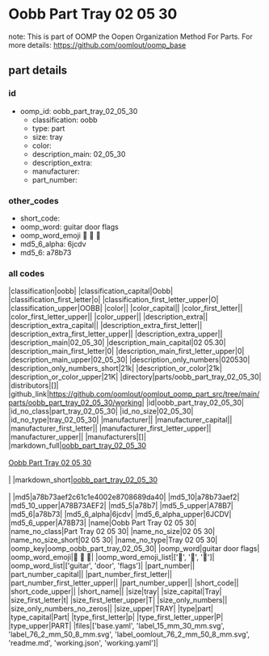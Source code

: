 # Oobb Part Tray 02 05 30  

note: This is part of OOMP the Oopen Organization Method For Parts. For more details: https://github.com/oomlout/oomp_base

##  part details





### id
* oomp_id: oobb_part_tray_02_05_30
  * classification: oobb
  * type: part
  * size: tray
  * color: 
  * description_main: 02_05_30
  * description_extra: 
  * manufacturer: 
  * part_number: 

### other_codes
* short_code: 
* oomp_word: guitar door flags
* oomp_word_emoji :guitar: :door: :flags:
* md5_6_alpha: 6jcdv
* md5_6: a78b73

### all codes 
|classification|oobb|
|classification_capital|Oobb|
|classification_first_letter|o|
|classification_first_letter_upper|O|
|classification_upper|OOBB|
|color||
|color_capital||
|color_first_letter||
|color_first_letter_upper||
|color_upper||
|description_extra||
|description_extra_capital||
|description_extra_first_letter||
|description_extra_first_letter_upper||
|description_extra_upper||
|description_main|02_05_30|
|description_main_capital|02 05.30|
|description_main_first_letter|0|
|description_main_first_letter_upper|0|
|description_main_upper|02_05_30|
|description_only_numbers|020530|
|description_only_numbers_short|21k|
|description_or_color|21k|
|description_or_color_upper|21K|
|directory|parts/oobb_part_tray_02_05_30|
|distributors|[]|
|github_link|https://github.com/oomlout/oomlout_oomp_part_src/tree/main/parts/oobb_part_tray_02_05_30/working|
|id|oobb_part_tray_02_05_30|
|id_no_class|part_tray_02_05_30|
|id_no_size|02_05_30|
|id_no_type|tray_02_05_30|
|manufacturer||
|manufacturer_capital||
|manufacturer_first_letter||
|manufacturer_first_letter_upper||
|manufacturer_upper||
|manufacturers|[]|
|markdown_full|[oobb_part_tray_02_05_30](https://github.com/oomlout/oomlout_oomp_part_src/tree/main/parts/oobb_part_tray_02_05_30/working)<br>[](https://github.com/oomlout/oomlout_oomp_part_src/tree/main/parts/oobb_part_tray_02_05_30/working)<br>[Oobb Part Tray 02 05 30](https://github.com/oomlout/oomlout_oomp_part_src/tree/main/parts/oobb_part_tray_02_05_30/working)<br><br>|
|markdown_short|[oobb_part_tray_02_05_30](https://github.com/oomlout/oomlout_oomp_part_src/tree/main/parts/oobb_part_tray_02_05_30/working)<br><br>|
|md5|a78b73aef2c61c1e4002e8708689da40|
|md5_10|a78b73aef2|
|md5_10_upper|A78B73AEF2|
|md5_5|a78b7|
|md5_5_upper|A78B7|
|md5_6|a78b73|
|md5_6_alpha|6jcdv|
|md5_6_alpha_upper|6JCDV|
|md5_6_upper|A78B73|
|name|Oobb Part Tray 02 05 30|
|name_no_class|Part Tray 02 05 30|
|name_no_size|02 05 30|
|name_no_size_short|02 05 30|
|name_no_type|Tray 02 05 30|
|oomp_key|oomp_oobb_part_tray_02_05_30|
|oomp_word|guitar door flags|
|oomp_word_emoji|:guitar: :door: :flags:|
|oomp_word_emoji_list|[':guitar:', ':door:', ':flags:']|
|oomp_word_list|['guitar', 'door', 'flags']|
|part_number||
|part_number_capital||
|part_number_first_letter||
|part_number_first_letter_upper||
|part_number_upper||
|short_code||
|short_code_upper||
|short_name||
|size|tray|
|size_capital|Tray|
|size_first_letter|t|
|size_first_letter_upper|T|
|size_only_numbers||
|size_only_numbers_no_zeros||
|size_upper|TRAY|
|type|part|
|type_capital|Part|
|type_first_letter|p|
|type_first_letter_upper|P|
|type_upper|PART|
|files|['base.yaml', 'label_15_mm_30_mm.svg', 'label_76_2_mm_50_8_mm.svg', 'label_oomlout_76_2_mm_50_8_mm.svg', 'readme.md', 'working.json', 'working.yaml']|
